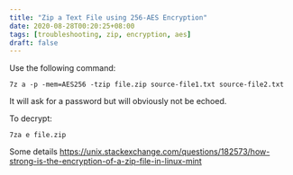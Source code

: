 ```yaml
---
title: "Zip a Text File using 256-AES Encryption"
date: 2020-08-28T00:20:25+08:00
tags: [troubleshooting, zip, encryption, aes]
draft: false
---
```


Use the following command:
```
7z a -p -mem=AES256 -tzip file.zip source-file1.txt source-file2.txt
```

It will ask for a password but will obviously not be echoed.

To decrypt:
```
7za e file.zip
```

Some details https://unix.stackexchange.com/questions/182573/how-strong-is-the-encryption-of-a-zip-file-in-linux-mint
